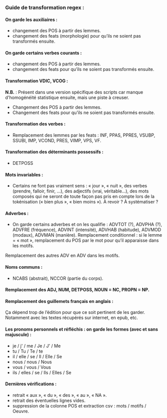 ### Guide de transformation regex : 

#### On garde les auxiliaires :
 
- changement des POS à partir des lemmes.
- changement des feats (morphologie) pour qu’ils ne soient pas transformés ensuite.

#### On garde certains verbes courants :

- changement des POS à partir des lemmes.
- changement des feats pour qu’ils ne soient pas transformés ensuite.

#### Transformation VDIC, VCOG : 

**N.B.** : Présent dans une version spécifique des scripts car manque d'homogénéité statistique ensuite, mais une piste à creuser.

- Changement des POS à partir des lemmes. 
- Changement des feats pour qu’ils ne soient pas transformés ensuite.

#### Transformation des verbes : 

- Remplacement des lemmes par les feats : INF, PPAS, PPRES, VSUBP, SSUBI, IMP, VCOND, PRES, VIMP, VPS, VF.

#### Transformation des déterminants possessifs :

- DETPOSS

#### Mots invariables : 

- Certains ne font pas vraiment sens : « jour », « nuit », des verbes (prendre, falloir, finir, …), des adjectifs (vrai, véritable…), des mots composés qui ne seront de toute façon pas pris en compte lors de la tokénisation (« bien plus », « bien moins »). À revoir ? À systématiser ?

#### Adverbes :

- On garde certains adverbes et on les qualifie : ADVTOT (?), ADVPHA (?), ADVFRE (fréquence), ADVINT (intensité), ADVHAB (habitude), ADVMOD (modaux), ADVMAN (manière). Remplacement conditionnel : si le lemme = « mot », remplacement du POS par le mot pour qu’il apparaisse dans les motifs.

Remplacement des autres ADV en ADV dans les motifs.

#### Noms communs : 

- NCABS (abstrait), NCCOR (partie du corps). 

#### Remplacement des ADJ, NUM, DETPOSS, NOUN = NC, PROPN = NP.

#### Remplacement des guillemets français en anglais :

Ça dépend trop de l’édition pour que ce soit pertinent de les garder. Notamment avec les textes récupérés sur internet, en epub, etc.

#### Les pronoms personnels et réfléchis : on garde les formes (avec et sans majuscule) :

- je / j' / me / Je / J' / Me
- tu / Tu / Te / te 
- il / elle / se / Il / Elle / Se
- nous / nous / Nous
- vous / vous / Vous
- ils / elles / se / Ils / Elles / Se

#### Dernières vérifications : 

- retrait « aux », « du », « des », « au », « NA ».
- retrait des éventuelles lignes vides.
- suppression de la colonne POS et extraction csv : mots / motifs / Oeuvre.